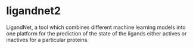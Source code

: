 # ligandnet2
LigandNet, a tool which combines different machine learning models into one platform for the prediction of the state of the ligands either actives or inactives for a particular proteins.
